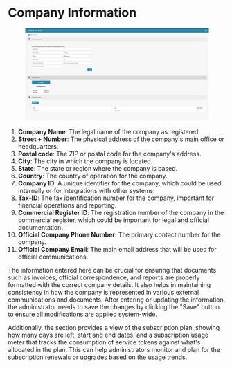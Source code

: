 # Company Information

<figure><img src="../../../.gitbook/assets/Bildschirmfoto 2024-05-08 um 08.18.42.png" alt=""><figcaption></figcaption></figure>

1. **Company Name**: The legal name of the company as registered.
2. **Street + Number**: The physical address of the company's main office or headquarters.
3. **Postal code**: The ZIP or postal code for the company's address.
4. **City**: The city in which the company is located.
5. **State**: The state or region where the company is based.
6. **Country**: The country of operation for the company.
7. **Company ID**: A unique identifier for the company, which could be used internally or for integrations with other systems.
8. **Tax-ID**: The tax identification number for the company, important for financial operations and reporting.
9. **Commercial Register ID**: The registration number of the company in the commercial register, which could be important for legal and official documentation.
10. **Official Company Phone Number**: The primary contact number for the company.
11. **Official Company Email**: The main email address that will be used for official communications.

The information entered here can be crucial for ensuring that documents such as invoices, official correspondence, and reports are properly formatted with the correct company details. It also helps in maintaining consistency in how the company is represented in various external communications and documents. After entering or updating the information, the administrator needs to save the changes by clicking the "Save" button to ensure all modifications are applied system-wide.

Additionally, the section provides a view of the subscription plan, showing how many days are left, start and end dates, and a subscription usage meter that tracks the consumption of service tokens against what's allocated in the plan. This can help administrators monitor and plan for the subscription renewals or upgrades based on the usage trends.
